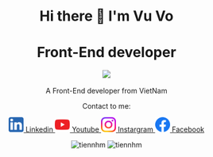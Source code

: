 <h1 align = "center" >Hi there 👋 I'm Vu Vo</h1>
<h1 align = "center">Front-End developer</h1>
<p align = "center"><img src = "https://img.icons8.com/color/48/000000/vietnam-circular.png"></img></p>
<p align = "center">A Front-End developer from VietNam</p>
<div id="badges" align = "center">
    <p>Contact to me: </p>
  <div>
        <a href="your-linkedin-URL">
            <img src="./asset/5296501_linkedin_network_linkedin logo_icon.svg" width = "30px" heigh = "30px" alt="LinkedIn Badge"/> Linkedin
        </a>
        <a href="your-youtube-URL">
            <img src="./asset/5296521_play_video_vlog_youtube_youtube logo_icon.svg" width = "30px" heigh = "30px" alt="Youtube Badge"/> Youtube
        </a>
            <a href="your-youtube-URL">
            <img src="./asset/5296765_camera_instagram_instagram logo_icon.svg" width = "30px" heigh = "30px" alt="Youtube Badge"/> Instargram
        </a>
        <a href="your-twitter-URL">
            <img src="./asset/5296499_fb_facebook_facebook logo_icon.svg" width = "30px" heigh = "30px" alt="Twitter Badge"/> Facebook
        </a>
  </div>
</div>
<p align ="center"> <img src="https://komarev.com/ghpvc/?username=vu-sudo" alt="tiennhm" /> <img src="https://badges.pufler.dev/repos/vu-sudo" alt="tiennhm" /> </p>

<!--
**vu-sudo/vu-sudo** is a ✨ _special_ ✨ repository because its `README.md` (this file) appears on your GitHub profile.

Here are some ideas to get you started:

- 🔭 I’m currently working on ...
- 🌱 I’m currently learning ...
- 👯 I’m looking to collaborate on ...
- 🤔 I’m looking for help with ...
- 💬 Ask me about ...
- 📫 How to reach me: ...
- 😄 Pronouns: ...
- ⚡ Fun fact: ...
-->
